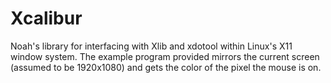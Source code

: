 # Xcalibur
Noah's library for interfacing with Xlib and xdotool within Linux's X11 window system. The example program provided mirrors the current screen (assumed to be 1920x1080) and gets the color of the pixel the mouse is on.
